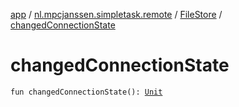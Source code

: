 [app](../../index.md) / [nl.mpcjanssen.simpletask.remote](../index.md) / [FileStore](index.md) / [changedConnectionState](.)

# changedConnectionState

`fun changedConnectionState(): `[`Unit`](https://kotlinlang.org/api/latest/jvm/stdlib/kotlin/-unit/index.html)
